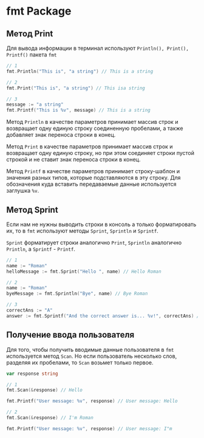 # fmt Package

## Метод Print

Для вывода информации в терминал используют `Println(), Print(), Printf()` пакета `fmt`

```go
// 1
fmt.Println("This is", "a string") // This is a string

// 2
fmt.Print("This is", "a string") // This isa string

// 3
message := "a string"
fmt.Printf("This is %v", message) // This is a string
```

Метод `Println` в качестве параметров принимает массив строк и возвращает одну единую строку соединенную пробелами, а также добавляет знак переноса строки в конец.

Метод `Print` в качестве параметров принимает массив строк и возвращает одну единую строку, но при этом соединяет строки пустой строкой и не ставит знак переноса строки в конец.

Метод `Printf` в качестве параметров принимает строку-шаблон и значения разных типов, которые подставляются в эту строку. Для обозначения куда вставить передаваемые данные используется заглушка `%v`.

## Метод Sprint

Если нам не нужны выводить строки в консоль а только форматировать их, то в `fmt` используют методы `Sprint`, `Sprintln` и `Sprintf`.

`Sprint` форматирует строки аналогично `Print`, `Sprintln` аналогично `Println`, а `Sprintf` - `Printf`.

```go
// 1
name := "Roman"
helloMessage := fmt.Sprint("Hello ", name) // Hello Roman

// 2
name := "Roman"
byeMessage := fmt.Sprintln("Bye", name) // Bye Roman

// 3
correctAns := "A"
answer := fmt.Sprintf("And the correct answer is... %v!", correctAns) // And the correct answer is... A
```

## Получение ввода пользователя

Для того, чтобы получить вводимые данные пользователя в `fmt` используется метод `Scan`. Но если пользователь несколько слов, разделяя их пробелами, то `Scan` возьмет только первое.

```go
var response string

// 1
fmt.Scan(&response) // Hello

fmt.Printf("User message: %v", response) // User message: Hello

// 2
fmt.Scan(&response) // I'm Roman

fmt.Printf("User message: %v", response) // User message: I"m
```
